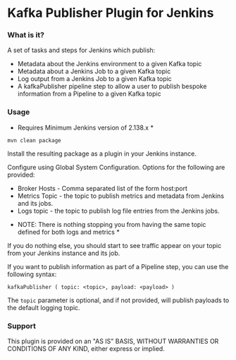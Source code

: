 # Kafka Publisher Plugin for Jenkins

### What is it?

A set of tasks and steps for Jenkins which publish:

- Metadata about the Jenkins environment to a given Kafka topic
- Metadata about a Jenkins Job to a given Kafka topic
- Log output from a Jenkins Job to a given Kafka topic
- A kafkaPublisher pipeline step to allow a user to publish bespoke information from a Pipeline to a given Kafka topic

### Usage

* Requires Minimum Jenkins version of 2.138.x *

`mvn clean package`

Install the resulting package as a plugin in your Jenkins instance.

Configure using Global System Configuration. Options for the following are provided:

- Broker Hosts - Comma separated list of the form host:port
- Metrics Topic - the topic to publish metrics and metadata from Jenkins and its jobs.
- Logs topic - the topic to publish log file entries from the Jenkins jobs.

* NOTE: There is nothing stopping you from having the same topic defined for both logs and metrics *

If you do nothing else, you should start to see traffic appear on your topic from your Jenkins instance and its job.

If you want to publish information as part of a Pipeline step, you can use the following syntax:

`kafkaPublisher ( topic: <topic>, payload: <payload> )`

The `topic` parameter is optional, and if not provided, will publish payloads to the default logging topic.

### Support

This plugin is provided on an "AS IS" BASIS, WITHOUT WARRANTIES OR CONDITIONS OF ANY KIND, either express or implied.






